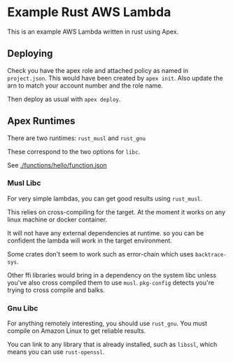# Example Rust AWS Lambda

This is an example AWS Lambda written in rust using Apex.

## Deploying

Check you have the apex role and attached policy as named in `project.json`.
This would have been created by `apex init`.
Also update the arn to match your account number and the role name.

Then deploy as usual with `apex deploy`.

## Apex Runtimes

There are two runtimes: `rust_musl` and `rust_gnu`

These correspond to the two options for `libc`.

See [./functions/hello/function.json](./functions/hello/function.json)

### Musl Libc

For very simple lambdas, you can get good results using `rust_musl`.

This relies on cross-compiling for the target.
At the moment it works on any linux machine or docker container.

It will not have any external dependencies at runtime.
so you can be confident the lambda will work in the target environment.

Some crates don't seem to work such as error-chain which uses
`backtrace-sys`. 

Other ffi libraries would bring in a dependency on the system libc
unless you've also cross compiled them to use `musl`. `pkg-config` detects
you're trying to cross compile and balks.

### Gnu Libc

For anything remotely interesting, you should use `rust_gnu`.
You must compile on Amazon Linux to get reliable results.

You can link to any library that is already installed, such as `libssl`,
which means you can use `rust-openssl`.

